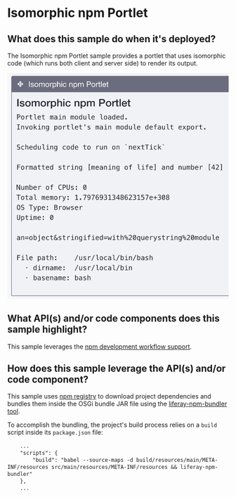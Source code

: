 # Isomorphic npm Portlet

## What does this sample do when it's deployed?

The Isomorphic npm Portlet sample provides a portlet that uses isomorphic code (which runs both client and server side) to render its output.

![Screenshot of Isomorphic npm Portlet](screenshot.png)

## What API(s) and/or code components does this sample highlight?

This sample leverages the [npm development workflow support](https://dev.liferay.com/develop/tutorials/-/knowledge_base/7-0/introduction).

## How does this sample leverage the API(s) and/or code component?

This sample uses [npm registry](https://www.npmjs.com/) to download project dependencies and bundles them inside the OSGi bundle JAR file using the [liferay-npm-bundler tool](https://github.com/liferay/liferay-npm-build-tools/tree/master/packages/liferay-npm-bundler).

To accomplish the bundling, the project's build process relies on a `build` script inside its `package.json` file:

```
	...
	"scripts": {
		"build": "babel --source-maps -d build/resources/main/META-INF/resources src/main/resources/META-INF/resources && liferay-npm-bundler"
	},
	...
```
